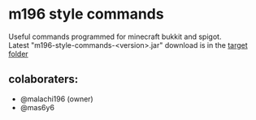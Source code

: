 # m196 style commands
Useful commands  programmed for minecraft bukkit and spigot.\
Latest "m196-style-commands-\<version\>.jar" download is in the [target folder](https://github.com/malachi196/m196-style-commands-plugin/tree/main/target)


## colaboraters:
+ @malachi196 (owner)
+ @mas6y6
